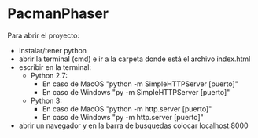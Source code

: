 # PacmanPhaser

Para abrir el proyecto: 
* instalar/tener python
* abrir la terminal (cmd) e ir a la carpeta donde está el archivo index.html
* escribir en la terminal:
  - Python 2.7:
    * En caso de MacOS "python -m SimpleHTTPServer [puerto]"
    * En caso de Windows "py -m SimpleHTTPServer [puerto]"
  - Python 3:
    * En caso de MacOS "python -m http.server [puerto]"
    * En caso de Windows "py -m http.server [puerto]"
* abrir un navegador y en la barra de busquedas colocar localhost:8000
